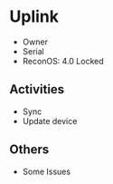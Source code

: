# Uplink

- Owner
- Serial
- ReconOS: 4.0 Locked

## Activities

- Sync
- Update device

## Others

- Some Issues